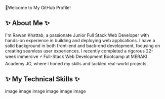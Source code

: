  👋Welcome to My GitHub Profile!

✨ About Me ✨
--
I'm Rawan Khattab, a passionate Junior Full Stack Web Developer with hands-on experience in building and deploying web applications. I have a solid background in both front-end and back-end development, focusing on creating seamless user experiences. I recently completed a rigorous 22-week immersive ⚡ Full-Stack Web Development Bootcamp at MERAKI Academy JO, where I honed my skills and tackled real-world projects.



✨ My Technical Skills ✨
--
image image image image image image
